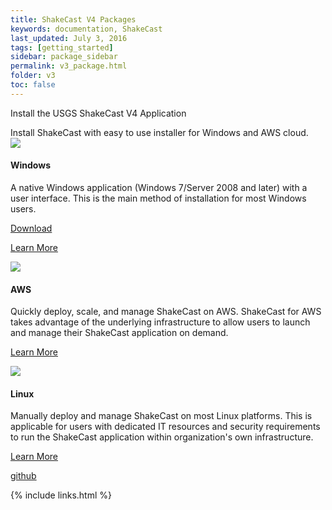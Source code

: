 ```yaml
---
title: ShakeCast V4 Packages
keywords: documentation, ShakeCast
last_updated: July 3, 2016
tags: [getting_started]
sidebar: package_sidebar
permalink: v3_package.html
folder: v3
toc: false
---
```


<div class="row">
         <div class="col-md-12">
             <p class="h3 page-header">Install the USGS ShakeCast V4 Application</p>
             Install ShakeCast with easy to use installer for Windows and AWS cloud.
         </div>
         <div class="col-md-4 col-sm-6">
             <div class="panel panel-default text-center">
                 <div class="panel-heading">
                     <span class="">
                           <img src="images/Windows.png" class="img img-default">
                     </span>
                 </div>
                 <div class="panel-body">
                     <h4>Windows</h4>
                     <p>A native Windows application (Windows 7/Server 2008 and later) with a user interface. This is the main method of installation for most Windows users.</p>
                     <p><a href="https://github.com/usgs/shakecast/releases/latest" class="btn btn-primary">Download</a></p>
                     <p><a href="v3_install_shakecast_on_windows.html" class="btn btn-default">Learn More</a></p>
                 </div>
             </div>
         </div>
         <div class="col-md-4 col-sm-6">
             <div class="panel panel-default text-center">
                 <div class="panel-heading">
                     <span class="">
                           <img src="images/AWS.png" class="img img-default">
                     </span>
                 </div>
                 <div class="panel-body">
                     <h4>AWS</h4>
                     <p>Quickly deploy, scale, and manage ShakeCast on AWS. ShakeCast for AWS takes advantage of the underlying infrastructure to allow users to launch and manage their ShakeCast application on demand. </p>
                     <p><a href="v3_install_shakecast_on_aws.html" class="btn btn-default">Learn More</a></p>
                 </div>
             </div>
         </div>
         <div class="col-md-4 col-sm-6">
             <div class="panel panel-default text-center">
                 <div class="panel-heading">
                     <span class="">
                           <img src="images/Linux.png" class="img img-default">
                     </span>
                 </div>
                 <div class="panel-body">
                     <h4>Linux</h4>
                     <p>Manually deploy and manage ShakeCast on most Linux platforms. This is applicable for users with dedicated IT resources and security requirements to run the ShakeCast application within organization's own infrastructure. </p>
                     <p><a href="v3_requirements.html" class="btn btn-default">Learn More</a></p>
                     <p><a href="https://github.com/usgs/shakecast/tree/legacy_v3" class="btn btn-default">github</a></p>
                 </div>
             </div>
         </div>
 </div>



{% include links.html %}
